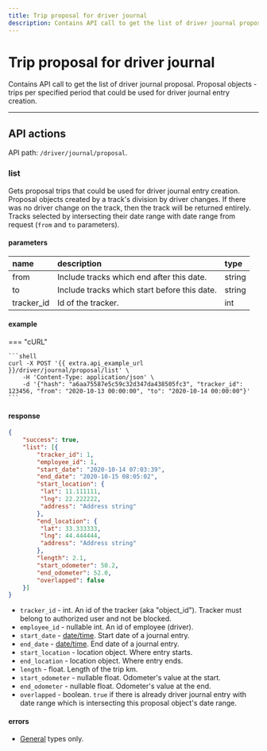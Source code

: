 ```yaml
---
title: Trip proposal for driver journal
description: Contains API call to get the list of driver journal proposal. 
---
```


# Trip proposal for driver journal

Contains API call to get the list of driver journal proposal. Proposal objects - trips per specified period that could be
used for driver journal entry creation.

<hr>

## API actions

API path: `/driver/journal/proposal`.

### list

Gets proposal trips that could be used for driver journal entry creation. 
Proposal objects  created by a track's division by driver changes. 
If there was no driver change on the track, then the track will be returned entirely. 
Tracks selected by intersecting their date range with date range from request (`from` and `to` parameters).

#### parameters

| name | description | type|
| :------ | :------ | :----- |
| from | Include tracks which end after this date. | string |
| to | Include tracks which start before this date. | string |
| tracker_id | Id of the tracker. | int |

#### example

=== "cURL"

    ```shell
    curl -X POST '{{ extra.api_example_url }}/driver/journal/proposal/list' \
        -H 'Content-Type: application/json' \ 
        -d '{"hash": "a6aa75587e5c59c32d347da438505fc3", "tracker_id": 123456, "from": "2020-10-13 00:00:00", "to": "2020-10-14 00:00:00"}'
    ```

#### response

```json
{
    "success": true,
    "list": [{
        "tracker_id": 1,
        "employee_id": 1,
        "start_date": "2020-10-14 07:03:39",
        "end_date": "2020-10-15 08:05:02",
        "start_location": {
         "lat": 11.111111,
         "lng": 22.222222,
         "address": "Address string"
        },
        "end_location": {
         "lat": 33.333333,
         "lng": 44.444444,
         "address": "Address string"
        },
        "length": 2.1,
        "start_odometer": 50.2,
        "end_odometer": 52.0,
        "overlapped": false
    }]
}
```

* `tracker_id` - int. An id of the tracker (aka "object_id"). Tracker must belong to authorized user and not be blocked. 
* `employee_id` - nullable int. An id of employee (driver).
* `start_date` - [date/time](../../../getting-started.md#data-types). Start date of a journal entry.
* `end_date` - [date/time](../../../getting-started.md#data-types). End date of a journal entry.
* `start_location` - location object. Where entry starts.
* `end_location` - location object. Where entry ends.
* `length` - float. Length of the trip km.
* `start_odometer` - nullable float. Odometer's value at the start.
* `end_odometer` - nullable float. Odometer's value at the end.
* `overlapped` - boolean. `true` if there is already driver journal entry with date range which is intersecting this proposal object's date range.

#### errors

* [General](../../../getting-started.md#error-codes) types only.
